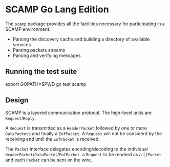 SCAMP Go Lang Edition
=====================

The `scamp` package provides all the facilities necessary for participating in a SCAMP environment:

  * Parsing the discovery cache and building a directory of available services
  * Parsing packets streams
  * Parsing and verifying messages

Running the test suite
----------------------

  export GOPATH=$PWD
  go test scamp

Design
------

SCAMP is a layered communication protocol. The high-level units are `Request`/`Reply`.

A `Request` is transmitted as a `HeaderPacket` followed by one or more `DataPacket`s and finally a `EofPacket`. A `Request` will not be considerd by the receiving end until the `EofPacket` is received.

The `Packet` interface delegates encoding/decoding to the individual `HeaderPacket`/`DataPacket`/`EofPacket`. a `Request` to be renderd as a `[]Packet` and each `Packet` can be sent on the wire.